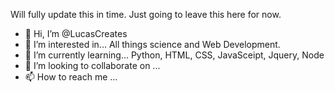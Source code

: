 Will fully update this in time. Just going to leave this here for now.

- 👋 Hi, I’m @LucasCreates
- 👀 I’m interested in... All things science and Web Development.
- 🌱 I’m currently learning... Python, HTML, CSS, JavaSceipt, Jquery, Node
- 💞️ I’m looking to collaborate on ...
- 📫 How to reach me ...

<!---
LucasCreates/LucasCreates is a ✨ special ✨ repository because its `README.md` (this file) appears on your GitHub profile.
You can click the Preview link to take a look at your changes.
--->
